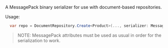 A MessagePack binary serializer for use with document-based repositories.

Usage:

```csharp
  var repo = DocumentRepository.Create<Product>(..., serializer: MessagePackDocumentSerializer.Default);
```

> NOTE: MessagePack attributes must be used as usual in order for the serialization to work.

<!-- include ../../readme.md#documents -->
<!-- include ../../readme.md#sponsors -->

<!-- Exclude from auto-expansion by devlooped/actions-include GH action -->
<!-- exclude -->